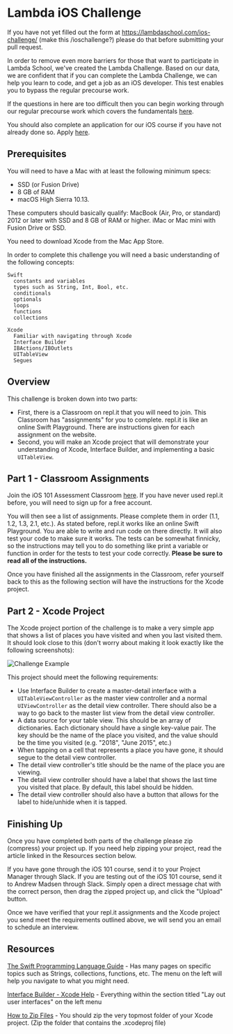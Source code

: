 # Lambda iOS Challenge

If you have not yet filled out the form at https://lambdaschool.com/ios-challenge/ (make this /ioschallenge?) please do that before submitting your pull request.

In order to remove even more barriers for those that want to participate in Lambda School, we've created the Lambda Challenge. Based on our data, we are confident that if you can complete the Lambda Challenge, we can help you learn to code, and get a job as an iOS developer. This test enables you to bypass the regular precourse work. 

If the questions in here are too difficult then you can begin working through our regular precourse work which covers the fundamentals [here](https://lambdaschool.com/courses/cs/ios/101/).

You should also complete an application for our iOS course if you have not already done so. Apply [here](https://lambdaschool.com/courses/cs/ios/full-time/apply/).

## Prerequisites

You will need to have a Mac with at least the following minimum specs:

- SSD (or Fusion Drive) 
- 8 GB of RAM
- macOS High Sierra 10.13.

These computers should basically qualify:
MacBook (Air, Pro, or standard) 2012 or later with SSD and 8 GB of RAM or higher.
iMac or Mac mini with Fusion Drive or SSD.

You need to download Xcode from the Mac App Store.

In order to complete this challenge you will need a basic understanding of the following concepts:

```
Swift
  constants and variables
  types such as String, Int, Bool, etc.
  conditionals
  optionals
  loops
  functions
  collections

Xcode
  Familiar with navigating through Xcode
  Interface Builder
  IBActions/IBOutlets
  UITableView
  Segues
```

## Overview

This challenge is broken down into two parts:

- First, there is a Classroom on repl.it that you will need to join. This Classroom has "assignments" for you to complete. repl.it is like an online Swift Playground. There are instructions given for each assignment on the website.
- Second, you will make an Xcode project that will demonstrate your understanding of Xcode, Interface Builder, and implementing a basic `UITableView`.

## Part 1 - Classroom Assignments

Join the iOS 101 Assessment Classroom [here](https://repl.it/classroom/invite/V4Um9xs). If you have never used repl.it before, you will need to sign up for a free account.

You will then see a list of assignments. Please complete them in order (1.1, 1.2, 1.3, 2.1, etc.). As stated before, repl.it works like an online Swift Playground. You are able to write and run code on there directly. It will also test your code to make sure it works. The tests can be somewhat finnicky, so the instructions may tell you to do something like print a variable or function in order for the tests to test your code correctly. **Please be sure to read all of the instructions.**

Once you have finished all the assignments in the Classroom, refer yourself back to this as the following section will have the instructions for the Xcode project.

## Part 2 - Xcode Project

The Xcode project portion of the challenge is to make a very simple app that shows a list of places you have visited and when you last visited them. It should look close to this (don't worry about making it look exactly like the following screenshots):

![Challenge Example](https://user-images.githubusercontent.com/16965587/41250991-c4be95e2-6d75-11e8-8456-5a8ef24f1047.gif)

This project should meet the following requirements:
- Use Interface Builder to create a master-detail interface with a `UITableViewController` as the master view controller and a normal `UIViewController` as the detail view controller. There should also be a way to go back to the master list view from the detail view controller.
- A data source for your table view. This should be an array of dictionaries. Each dictionary should have a single key-value pair. The key should be the name of the place you visited, and the value should be the time you visited (e.g. "2018", "June 2015", etc.)
- When tapping on a cell that represents a place you have gone, it should segue to the detail view controller. 
- The detail view controller's title should be the name of the place you are viewing.
- The detail view controller should have a label that shows the last time you visited that place. By default, this label should be hidden. 
- The detail view controller should also have a button that allows for the label to hide/unhide when it is tapped.

## Finishing Up

Once you have completed both parts of the challenge please zip (compress) your project up. If you need help zipping your project, read the article linked in the Resources section below.

If you have gone through the iOS 101 course, send it to your Project Manager through Slack. If you are testing out of the iOS 101 course, send it to Andrew Madsen through Slack. Simply open a direct message chat with the correct person, then drag the zipped project up, and click the "Upload" button.

Once we have verified that your repl.it assignments and the Xcode project you send meet the requirements outlined above, we will send you an email to schedule an interview.

## Resources

[The Swift Programming Language Guide](https://docs.swift.org/swift-book/LanguageGuide/TheBasics.html) - Has many pages on specific topics such as Strings, collections, functions, etc. The menu on the left will help you navigate to what you might need.

[Interface Builder - Xcode Help](https://help.apple.com/xcode/mac/8.0/#/dev31645f17f) - Everything within the section titled "Lay out user interfaces" on the left menu

[How to Zip Files](http://osxdaily.com/2012/01/10/how-to-zip-files-in-mac-os-x/) - You should zip the very topmost folder of your Xcode project. (Zip the folder that contains the .xcodeproj file)
